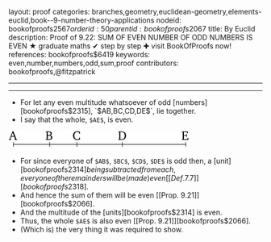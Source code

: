layout: proof
categories: branches,geometry,euclidean-geometry,elements-euclid,book--9-number-theory-applications
nodeid: bookofproofs$2567
orderid: 50
parentid: bookofproofs$2067
title: By Euclid
description:  Proof of 9.22: SUM OF EVEN NUMBER OF ODD NUMBERS IS EVEN &#9733; graduate maths &#10004; step by step &#10010; visit BookOfProofs now!
references: bookofproofs$6419
keywords: even,number,numbers,odd,sum,proof
contributors: bookofproofs,@fitzpatrick

---


---



* For let any even multitude whatsoever of odd [numbers][bookofproofs$2315], `$AB$`, `$BC$`, `$CD$`, `$DE$`, lie together.
* I say that the whole, `$AE$`, is even.

![fig21e](https://github.com/bookofproofs/bookofproofs.github.io/blob/main/_sources/_assets/images/euclid/Book09/fig21e.png?raw=true)

* For since everyone of `$AB$`, `$BC$`, `$CD$`, `$DE$` is odd then, a [unit][bookofproofs$2314] being subtracted from each, everyone of the remainders will be (made) even [ [Def. 7.7] ][bookofproofs$2318].
* And hence the sum of them will be even [[Prop. 9.21]][bookofproofs$2066].
* And the multitude of the [units][bookofproofs$2314] is even.
* Thus, the whole `$AE$` is also even [[Prop. 9.21]][bookofproofs$2066].
* (Which is) the very thing it was required to show.
